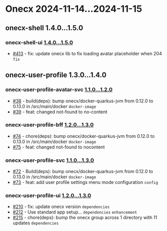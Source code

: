 # Onecx 2024-11-14...2024-11-15

## onecx-shell 1.4.0...1.5.0

### onecx-shell-ui [1.4.0...1.5.0](https://github.com/onecx/onecx-shell-ui/compare/1.4.0...1.5.0)

* [#413](https://github.com/onecx/onecx-shell-ui/pull/413) - fix: update onecx lib to fix loading avatar placeholder when 204 `fix` 

## onecx-user-profile 1.3.0...1.4.0

### onecx-user-profile-avatar-svc [1.1.0...1.2.0](https://github.com/onecx/onecx-user-profile-avatar-svc/compare/1.1.0...1.2.0)

* [#38](https://github.com/onecx/onecx-user-profile-avatar-svc/pull/38) - build(deps): bump onecx/docker-quarkus-jvm from 0.12.0 to 0.13.0 in /src/main/docker `docker-image` 
* [#39](https://github.com/onecx/onecx-user-profile-avatar-svc/pull/39) - feat: changed not-found to no-content 

### onecx-user-profile-bff [1.2.0...1.3.0](https://github.com/onecx/onecx-user-profile-bff/compare/1.2.0...1.3.0)

* [#74](https://github.com/onecx/onecx-user-profile-bff/pull/74) - chore(deps): bump onecx/docker-quarkus-jvm from 0.12.0 to 0.13.0 in /src/main/docker `docker-image` 
* [#75](https://github.com/onecx/onecx-user-profile-bff/pull/75) - feat: changed not-found to nocontent 

### onecx-user-profile-svc [1.1.0...1.3.0](https://github.com/onecx/onecx-user-profile-svc/compare/1.1.0...1.3.0)

* [#72](https://github.com/onecx/onecx-user-profile-svc/pull/72) - Build(deps): bump onecx/docker-quarkus-jvm from 0.12.0 to 0.13.0 in /src/main/docker `docker-image` 
* [#73](https://github.com/onecx/onecx-user-profile-svc/pull/73) - feat: add user profile settings menu mode configuration `config` 

### onecx-user-profile-ui [1.2.0...1.3.0](https://github.com/onecx/onecx-user-profile-ui/compare/1.2.0...1.3.0)

* [#210](https://github.com/onecx/onecx-user-profile-ui/pull/210) - fix: update onecx version `dependencies` 
* [#212](https://github.com/onecx/onecx-user-profile-ui/pull/212) - Use standard app setup... `dependencies` `enhancement` 
* [#215](https://github.com/onecx/onecx-user-profile-ui/pull/215) - chore(deps): bump the onecx group across 1 directory with 11 updates `dependencies` 